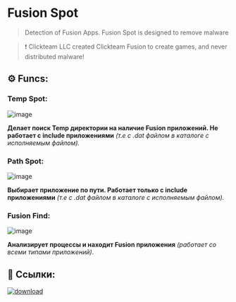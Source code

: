 # Fusion Spot
> Detection of Fusion Apps. Fusion Spot is designed to remove malware

> ❗ Clickteam LLC created Clickteam Fusion to create games, and never distributed malware!
## ⚙️ Funcs:

### Temp Spot:
![image](https://github.com/luwufka/Fusion-Spot/assets/126056242/406eb52c-2d24-4e17-afa1-ae070419c4dd)

**Делает поиск Temp директории на наличие Fusion приложений. Не работает с include приложениями** *(т.е с .dat файлом в каталоге с исполняемым файлом).*

### Path Spot:
![image](https://github.com/luwufka/Fusion-Spot/assets/126056242/ff2951b2-e61d-4bcf-8115-95580aad32e9)

**Выбирает приложение по пути. Работает только с include приложениями** *(т.е с .dat файлом в каталоге с исполняемым файлом).*

### Fusion Find:
![image](https://github.com/luwufka/Fusion-Spot/assets/126056242/37d24dee-43ea-4c75-a41c-8014b9eda99b)

**Анализирует процессы и находит Fusion приложения** *(работает со всеми типами приложений)*.

## 🔗 Ссылки:
[![download](https://github.com/luwufka/Fusion-Spot/assets/126056242/665503d7-b199-4699-bc89-ccb45121f6a6)](https://github.com/luwufka/Fusion-Spot/releases/tag/1.4.0.0)



